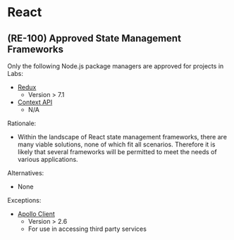 # React

## (RE-100) Approved State Management Frameworks

Only the following Node.js package managers are approved for projects in Labs:

- [Redux](https://react-redux.js.org/)
  - Version > 7.1
- [Context API](https://reactjs.org/docs/context.html)
  - N/A

Rationale:

- Within the landscape of React state management frameworks, there are many
  viable solutions, none of which fit all scenarios. Therefore it is likely that
  several frameworks will be permitted to meet the needs of various applications.

Alternatives:

- None

Exceptions:

- [Apollo Client](https://www.apollographql.com/docs/react/)
  - Version > 2.6
  - For use in accessing third party services
